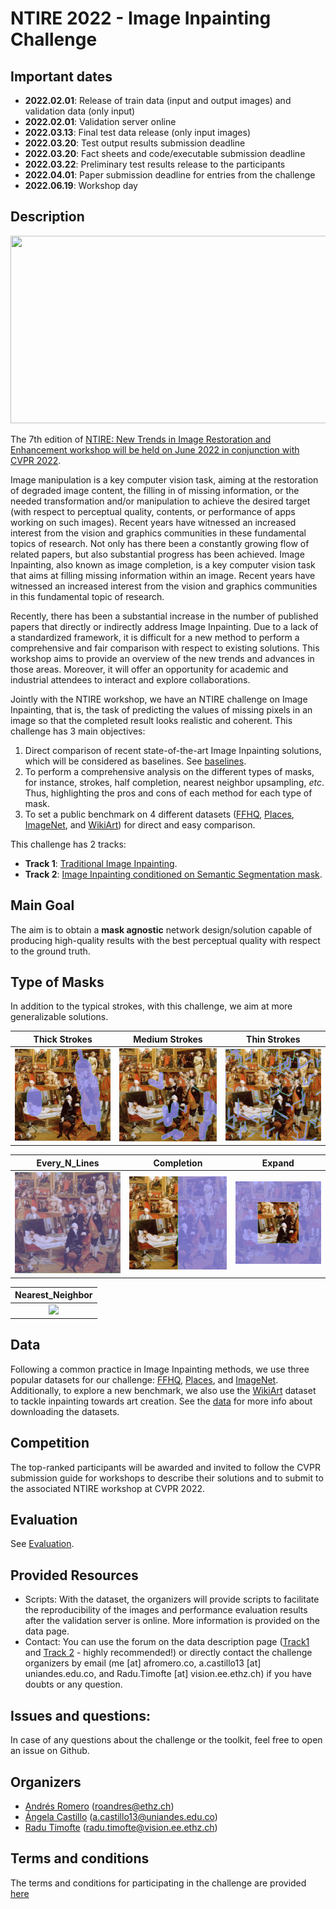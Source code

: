 # NTIRE 2022 - Image Inpainting Challenge

## Important dates
- **2022.02.01**: Release of train data (input and output images) and validation data (only input)
- **2022.02.01**: Validation server online
- **2022.03.13**: Final test data release (only input images)
- **2022.03.20**: Test output results submission deadline
- **2022.03.20**: Fact sheets and code/executable submission deadline
- **2022.03.22**: Preliminary test results release to the participants
- **2022.04.01**: Paper submission deadline for entries from the challenge
- **2022.06.19**: Workshop day

## Description

<img src="https://data.vision.ee.ethz.ch/cvl/ntire22/assets/img/backgrounds/bg5.jpg" width=1000 height=300/>

The 7th edition of [NTIRE: New Trends in Image Restoration and Enhancement workshop will be held on June 2022 in conjunction with CVPR 2022](https://data.vision.ee.ethz.ch/cvl/ntire22).

Image manipulation is a key computer vision task, aiming at the restoration of degraded image content, the filling in of missing information, or the needed transformation and/or manipulation to achieve the desired target (with respect to perceptual quality, contents, or performance of apps working on such images). Recent years have witnessed an increased interest from the vision and graphics communities in these fundamental topics of research. Not only has there been a constantly growing flow of related papers, but also substantial progress has been achieved.
Image Inpainting, also known as image completion, is a key computer vision task that aims at filling missing information within an image. Recent years have witnessed an increased interest from the vision and graphics communities in this fundamental topic of research.

Recently, there has been a substantial increase in the number of published papers that directly or indirectly address Image Inpainting. Due to a lack of a standardized framework, it is difficult for a new method to perform a comprehensive and fair comparison with respect to existing solutions.
This workshop aims to provide an overview of the new trends and advances in those areas. Moreover, it will offer an opportunity for academic and industrial attendees to interact and explore collaborations.

Jointly with the NTIRE workshop, we have an NTIRE challenge on Image Inpainting, that is, the task of predicting the values of missing pixels in an image so that the completed result looks realistic and coherent. This challenge has 3 main objectives:

1. Direct comparison of recent state-of-the-art Image Inpainting solutions, which will be considered as baselines. See [baselines](baselines/).
2. To perform a comprehensive analysis on the different types of masks, for instance, strokes, half completion, nearest neighbor upsampling, *etc*. Thus, highlighting the pros and cons of each method for each type of mask.
3. To set a public benchmark on 4 different datasets ([FFHQ](https://github.com/NVlabs/ffhq-dataset), [Places](http://places2.csail.mit.edu), [ImageNet](https://www.image-net.org/challenges/LSVRC/2012/index.php#), and [WikiArt](https://www.kaggle.com/c/painter-by-numbers/data)) for direct and easy comparison.

This challenge has 2 tracks:
- **Track 1**: [Traditional Image Inpainting](https://codalab.lisn.upsaclay.fr/competitions/1607).
- **Track 2**: [Image Inpainting conditioned on Semantic Segmentation mask](https://codalab.lisn.upsaclay.fr/competitions/1608).


## Main Goal
The aim is to obtain a **mask agnostic** network design/solution capable of producing high-quality results with the best perceptual quality with respect to the ground truth.

## Type of Masks
In addition to the typical strokes, with this challenge, we aim at more generalizable solutions. 


|                  Thick Strokes                 |                  Medium Strokes                |                  Thin Strokes                 |
:-----------------------------------------------:|:----------------------------------------------:|:----------------------------------------------:
| <img src="src/ThickStrokes.png" width=300/>    | <img src="src/MediumStrokes.png" width=300/>   | <img src="src/ThinStrokes.png" width=300/>    |

|                  Every_N_Lines                 |                  Completion                    |                  Expand                       |
:-----------------------------------------------:|:----------------------------------------------:|:----------------------------------------------:
| <img src="src/Every_N_Lines.png" width=300/>   | <img src="src/Completion.png" width=300/>      | <img src="src/Expand.png" width=300/>         |

|                  Nearest_Neighbor              |
:-----------------------------------------------:|
| <img src="src/Nearest_Neighbor.png" width=300/>    

## Data
Following a common practice in Image Inpainting methods, we use three popular datasets for our challenge: [FFHQ](https://github.com/NVlabs/ffhq-dataset), [Places](http://places2.csail.mit.edu), and [ImageNet](https://www.image-net.org/challenges/LSVRC/2012/index.php#). Additionally, to explore a new benchmark, we also use the [WikiArt](https://www.kaggle.com/c/painter-by-numbers/data) dataset to tackle inpainting towards art creation. See the [data](data/) for more info about downloading the datasets.

## Competition
The top-ranked participants will be awarded and invited to follow the CVPR submission guide for workshops to describe their solutions and to submit to the associated NTIRE workshop at CVPR 2022.

## Evaluation
See [Evaluation](evaluation).

## Provided Resources
- Scripts: With the dataset, the organizers will provide scripts to facilitate the reproducibility of the images and performance evaluation results after the validation server is online. More information is provided on the data page.
- Contact: You can use the forum on the data description page ([Track1](https://codalab.lisn.upsaclay.fr/competitions/1607) and [Track 2](https://codalab.lisn.upsaclay.fr/competitions/1608) - highly recommended!) or directly contact the challenge organizers by email (me [at] afromero.co, a.castillo13 [at] uniandes.edu.co, and Radu.Timofte [at] vision.ee.ethz.ch) if you have doubts or any question.

## Issues and questions: 
In case of any questions about the challenge or the toolkit, feel free to open an issue on Github.

## Organizers
* [Andrés Romero](https://afromero.co) (roandres@ethz.ch)
* [Ángela Castillo](https://angelacast135.github.io/) (a.castillo13@uniandes.edu.co)
* [Radu Timofte](http://people.ee.ethz.ch/~timofter/) (radu.timofte@vision.ee.ethz.ch)

## Terms and conditions
The terms and conditions for participating in the challenge are provided [here](terms_and_conditions.md)
